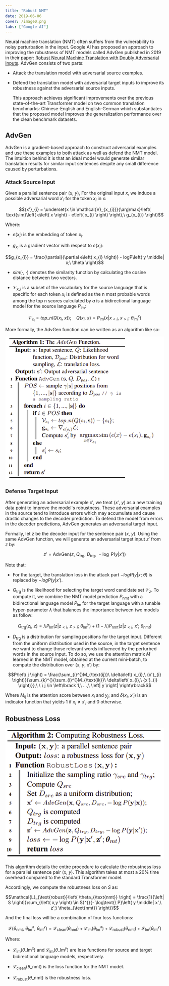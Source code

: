 ```yaml
---
title: "Robust NMT"
date: 2019-06-06
cover: /image0.png
labs: ["Google AI"]
---
```


Neural machine translation (NMT) often suffers from the vulnerability to
noisy perturbation in the input. Google AI has proposed an approach to
improving the robustness of NMT models called AdvGen published in 2019
in their paper: [Robust Neural Machine Translation with Doubly
Adversarial Inputs](https://arxiv.org/pdf/1906.02443.pdf). AdvGen
consists of two parts:

-   Attack the translation model with adversarial source examples.

-   Defend the translation model with adversarial target inputs to
    improve its robustness against the adversarial source inputs.

    This approach achieves significant improvements over the previous
    state-of-the-art Transformer model on two common translation
    benchmarks: Chinese-English and English-German which substantiates
    that the proposed model improves the generalization performance over
    the clean benchmark datasets.

AdvGen
------

AdvGen is a gradient-based approach to construct adversarial examples
and use these examples to both attack as well as defend the NMT model.
The intuition behind it is that an ideal model would generate similar
translation results for similar input sentences despite any small
difference caused by perturbations.

### Attack Source Input

Given a parallel sentence pair $(x,\ y)$, For the original input $x$, we
induce a possible adversarial word ${x'}_{i}$ for the token $x_{i}$ in
x:

$${x'}_{i} = \underset{x \in \mathcal{V}_{x_{i}}}{\arg\max}\left( \text{sim}\left( e\left( x \right) - e\left( x_{i} \right) \right),\ g_{x_{i}} \right)$$

Where:

-   $e\left( x_{i} \right)$ is the embedding of token $x_{i}$.

-   $g_{x_{i}}$ is a gradient vector with respect to
    $e\left( x_{i} \right)$:

$$g_{x_{i}} = \frac{\partial}{\partial e\left( x_{i} \right)} - logP\left( y \middle| x;\ \theta \right)$$

-   $sim( \cdot ,\  \cdot )$ denotes the similarity function by
    calculating the cosine distance between two vectors.

-   <span>$\mathcal{V}_{x\_{i}}$</span> is a subset of the vocabulary for
    the source language that is specific for each token <span>$x_{i}$</span>
    is defined as the n most probable words among the top n scores calculated
    by $a$ is a bidirectional language model for the source language
    <span>$P_{\text{lm}}$</span>:

$$\mathcal{V}_{x_{i}} = top\_ n\left( Q\left( x_{i},\ x \right) \right);\ \ \ \ Q\left( x_{i},\ x \right) = P_{\text{lm}}\left( x \middle| x_{< i},\ x_{> i};\ \theta_{\text{lm}}^{x} \right)$$

More formally, the AdvGen function can be written as an algorithm like so:

<div align="center">
    <img src="media/Robust_NMT/image1.png" width=550>
</div>

### Defense Target Input

After generating an adversarial example $x'$, we treat $(x',\ y)$ as a
new training data point to improve the model's robustness. These
adversarial examples in the source tend to introduce errors which may
accumulate and cause drastic changes to the decoder prediction. To
defend the model from errors in the decoder predictions, AdvGen
generates an adversarial target input.

Formally, let $z$ be the decoder input for the sentence pair $(x,\ y)$.
Using the same AdvGen function, we will generate an adversarial target
input $z'$ from $z$ by:

$$z' = \text{AdvGen}\left( z,\ Q_{\text{trg}},\ D_{\text{trg}},\  - \log\text{\ P}\left( y \middle| x' \right) \right)$$

Note that:

-   For the target, the translation loss in the attack part
    $- logP\left( y \middle| x;\ \theta \right)$ is replaced by
    $- logP\left( y \middle| x' \right)$.

-   <span>$Q_{\text{trg}}$</span> is the likelihood for selecting the target
    word candidate set <span>$\mathcal{V}_{z}$</span>. To compute it, we combine
    the NMT model prediction <span>$P_{\text{nmt}}$</span> with a bidirectional
    language model <span>$P_{\text{lm}}$</span> for the target language with a
    tunable hyper-parameter <span>$\lambda$<span> that balances the importance
    between two models as follow:

$$Q_{\text{trg}}\left( z_{i},\ z \right) = \lambda P_{\text{lm}}\left( z \middle| z_{< i},\ z_{> i};\ \theta_{\text{lm}}^{y} \right) + \left( 1 - \lambda \right)P_{\text{nmt}}\left( z \middle| z_{< i},\ x';\ \theta_{\text{nmt}} \right)$$

-   $D_{\text{trg}}$ is a distribution for sampling positions for the
    target input. Different from the uniform distribution used in the
    source, in the target sentence we want to change those relevant
    words influenced by the perturbed words in the source input. To do
    so, we use the attention matrix $M$ learned in the NMT model,
    obtained at the current mini-batch, to compute the distribution over
    $(x,\ y,\ x')$ by:

$$P\left( j \right) = \frac{\sum_{i}^{}M_{\text{ij}}\ \delta\left( x_{i},\ {x'}_{i} \right)}{\sum_{k}^{}{\sum_{i}^{}M_{\text{ik}}\ \delta\left( x_{i},\ {x'}_{i} \right)}},\ \ \ j \in \left\lbrack 1,\ ...,\ \left| y \right| \right\rbrack$$

Where <span>$M_{\text{ij}}$</span> is the attention score between
<span>$x_{i}$</span> and <span>$y_{j}$</span>; and
<span>$\delta\left( x_{i},\ {x'}_{i} \right)$</span> is an indicator function
that yields 1 if <span>$x_{i} \neq {x'}_{i}$</span> and 0 otherwise.

Robustness Loss
---------------

<div align="center">
    <img src="media/Robust_NMT/image2.png" width=550>
</div>

This algorithm details the entire procedure to
calculate the robustness loss for a parallel sentence pair $(x,\ y)$.
This algorithm takes at most a 20% time overhead compared to the
standard Transformer model.

Accordingly, we compute the robustness loss on $S$ as:

$$\mathcal{L}_{\text{robust}}\left( \theta_{\text{nmt}} \right) = \frac{1}{\left| S \right|}\sum_{\left( x,y \right) \in S}^{}{- \log\text{\ P}\left( y \middle| x',\ z';\ \theta_{\text{nmt}} \right)}$$

And the final loss will be a combination of four loss functions:

$$\mathcal{L}\left( \theta_{\text{nmt}},\ \theta_{\text{lm}}^{x},\ \theta_{\text{lm}}^{y} \right) = \mathcal{L}_{\text{clean}}\left( \theta_{\text{nmt}} \right) + \mathcal{L}_{\text{lm}}\left( \theta_{\text{lm}}^{x} \right) + \mathcal{L}_{\text{robust}}\left( \theta_{\text{nmt}} \right) + \mathcal{L}_{\text{lm}}\left( \theta_{\text{lm}}^{y} \right)$$


Where:

-   <span>$\mathcal{L}_{\text{lm}}\left( \theta\_{\text{lm}}^{x} \right)$</span>
    and <span>$\mathcal{L}_{\text{lm}}\left( \theta\_{\text{lm}}^{y} \right)$</span>
    are loss functions for source and target bidirectional language models,
    respectively.

-   <span>$\mathcal{L}_{\text{clean}}\left( \theta\_{\text{nmt}} \right)$</span>
    is the loss function for the NMT model.

-   <span>$\mathcal{L}_{\text{robust}}\left( \theta\_{\text{nmt}} \right)$</span>
    is the robustness loss.
